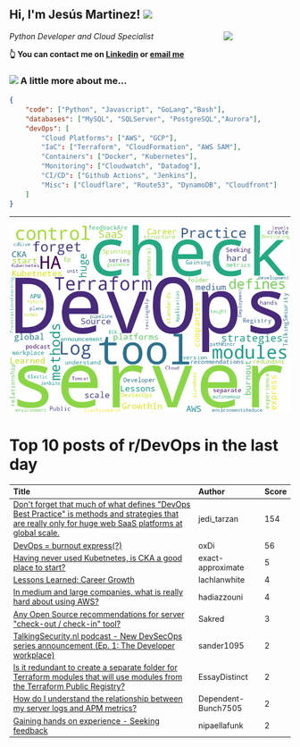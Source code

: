 <!--
**jmartinezl/jmartinezl** is a ✨ _special_ ✨ repository because its `README.md` (this file) appears on your GitHub profile.

Here are some ideas to get you started:

- 🔭 I’m currently working on ...
- 🌱 I’m currently learning ...
- 👯 I’m looking to collaborate on ...
- 🤔 I’m looking for help with ...
- 💬 Ask me about ...
- 📫 How to reach me: ...
- 😄 Pronouns: ...
- ⚡ Fun fact: ...
-->

<h2>Hi, I'm Jesús Martinez! <img src="https://media.giphy.com/media/WUlplcMpOCEmTGBtBW/giphy.gif" width="30"> </h2>
<img align='right' src="https://media.giphy.com/media/NytMLKyiaIh6VH9SPm/giphy.gif" width="120">
<p><em>Python Developer and Cloud Specialist
</em></p>

**👆 You can contact me on [Linkedin](https://www.linkedin.com/in/jes%C3%BAs-martinez-2b7b10104/) or [email me](mailto:jesus.mtz.lorenzo@gmail.com)**

### <img src="https://media.giphy.com/media/VgCDAzcKvsR6OM0uWg/giphy.gif" width="50"> A little more about me...  

```json
{
    "code": ["Python", "Javascript", "GoLang","Bash"],
    "databases": ["MySQL", "SQLServer", "PostgreSQL","Aurora"],
    "devOps": [
        "Cloud Platforms": ["AWS", "GCP"],
        "IaC": ["Terraform", "CloudFormation", "AWS SAM"],
        "Containers": ["Docker", "Kubernetes"],
        "Monitoring": ["Cloudwatch", "Datadog"],
        "CI/CD": ["Github Actions", "Jenkins"],
        "Misc": ["Cloudflare", "Route53", "DynamoDB", "Cloudfront"]
    ]
}
```
---

![Wordcloud](./cloud.png)

# Top 10 posts of r/DevOps in the last day

| Title | Author | Score |
|:---|:---|:---|
| [Don't forget that much of what defines "DevOps Best Practice" is methods and strategies that are really only for huge web SaaS platforms at global scale.](https://www.reddit.com/r/devops/comments/17m63nj/dont_forget_that_much_of_what_defines_devops_best/) | jedi_tarzan | 154 |
| [DevOps = burnout express(?)](https://www.reddit.com/r/devops/comments/17mp67m/devops_burnout_express/) | oxDi | 56 |
| [Having never used Kubetnetes, is CKA a good place to start?](https://www.reddit.com/r/devops/comments/17m4d4y/having_never_used_kubetnetes_is_cka_a_good_place/) | exact-approximate | 5 |
| [Lessons Learned: Career Growth](https://www.reddit.com/r/devops/comments/17mdfv4/lessons_learned_career_growth/) | lachlanwhite | 4 |
| [In medium and large companies, what is really hard about using AWS?](https://www.reddit.com/r/devops/comments/17msl17/in_medium_and_large_companies_what_is_really_hard/) | hadiazzouni | 4 |
| [Any Open Source recommendations for server "check-out / check-in" tool?](https://www.reddit.com/r/devops/comments/17mdxn7/any_open_source_recommendations_for_server/) | Sakred | 3 |
| [TalkingSecurity.nl podcast - New DevSecOps series announcement (Ep. 1: The Developer workplace)](https://www.reddit.com/r/devops/comments/17mb2jl/talkingsecuritynl_podcast_new_devsecops_series/) | sander1095 | 2 |
| [Is it redundant to create a separate folder for Terraform modules that will use modules from the Terraform Public Registry?](https://www.reddit.com/r/devops/comments/17ml9n1/is_it_redundant_to_create_a_separate_folder_for/) | EssayDistinct | 2 |
| [How do I understand the relationship between my server logs and APM metrics?](https://www.reddit.com/r/devops/comments/17mfsmv/how_do_i_understand_the_relationship_between_my/) | Dependent-Bunch7505 | 2 |
| [Gaining hands on experience - Seeking feedback](https://www.reddit.com/r/devops/comments/17mcszk/gaining_hands_on_experience_seeking_feedback/) | nipaellafunk | 2 |
